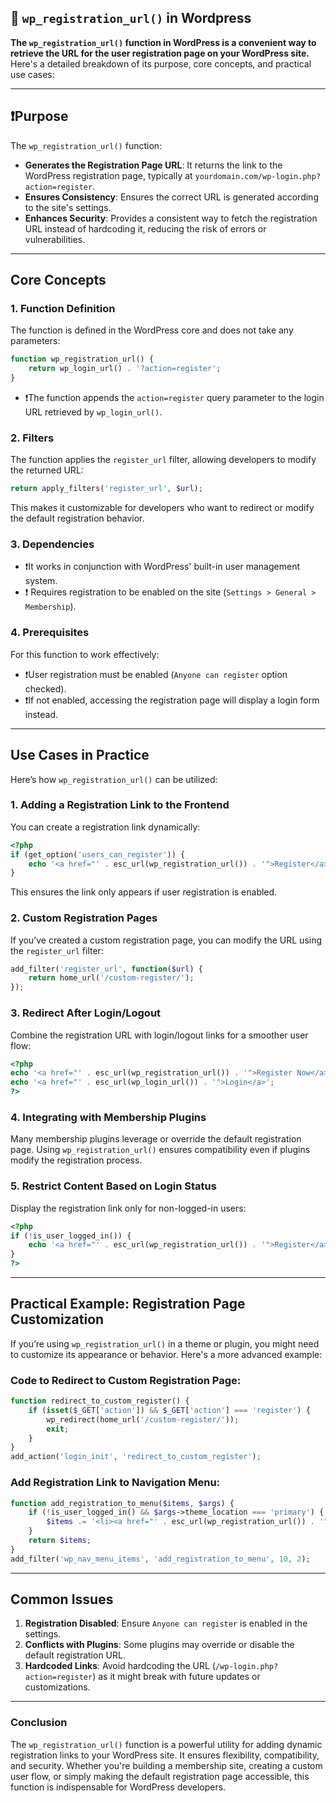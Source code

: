 ## 📌 `wp_registration_url()` in Wordpress

**The `wp_registration_url()` function in WordPress is a convenient way to retrieve the URL for the user registration page on your WordPress site.** Here's a detailed breakdown of its purpose, core concepts, and practical use cases:

---

## **❗️Purpose**
The `wp_registration_url()` function:
- **Generates the Registration Page URL**: It returns the link to the WordPress registration page, typically at `yourdomain.com/wp-login.php?action=register`.
- **Ensures Consistency**: Ensures the correct URL is generated according to the site's settings.
- **Enhances Security**: Provides a consistent way to fetch the registration URL instead of hardcoding it, reducing the risk of errors or vulnerabilities.

---

## **Core Concepts**
### 1. **Function Definition**
The function is defined in the WordPress core and does not take any parameters:
```php
function wp_registration_url() {
    return wp_login_url() . '?action=register';
}
```
- ❗️The function appends the `action=register` query parameter to the login URL retrieved by `wp_login_url()`.

### 2. **Filters**
The function applies the `register_url` filter, allowing developers to modify the returned URL:
```php
return apply_filters('register_url', $url);
```
This makes it customizable for developers who want to redirect or modify the default registration behavior.

### 3. **Dependencies**
- ❗️It works in conjunction with WordPress' built-in user management system.
- ❗️ Requires registration to be enabled on the site (`Settings > General > Membership`).

### 4. **Prerequisites**
For this function to work effectively:
- ❗️User registration must be enabled (`Anyone can register` option checked).
- ❗️If not enabled, accessing the registration page will display a login form instead.

---

## **Use Cases in Practice**
Here’s how `wp_registration_url()` can be utilized:

### 1. **Adding a Registration Link to the Frontend**
You can create a registration link dynamically:
```php
<?php
if (get_option('users_can_register')) {
    echo '<a href="' . esc_url(wp_registration_url()) . '">Register</a>';
}
```
This ensures the link only appears if user registration is enabled.

### 2. **Custom Registration Pages**
If you’ve created a custom registration page, you can modify the URL using the `register_url` filter:
```php
add_filter('register_url', function($url) {
    return home_url('/custom-register/');
});
```

### 3. **Redirect After Login/Logout**
Combine the registration URL with login/logout links for a smoother user flow:
```php
<?php
echo '<a href="' . esc_url(wp_registration_url()) . '">Register Now</a>';
echo '<a href="' . esc_url(wp_login_url()) . '">Login</a>';
?>
```

### 4. **Integrating with Membership Plugins**
Many membership plugins leverage or override the default registration page. Using `wp_registration_url()` ensures compatibility even if plugins modify the registration process.

### 5. **Restrict Content Based on Login Status**
Display the registration link only for non-logged-in users:
```php
<?php
if (!is_user_logged_in()) {
    echo '<a href="' . esc_url(wp_registration_url()) . '">Register</a>';
}
?>
```

---

## **Practical Example: Registration Page Customization**
If you’re using `wp_registration_url()` in a theme or plugin, you might need to customize its appearance or behavior. Here's a more advanced example:
### Code to Redirect to Custom Registration Page:
```php
function redirect_to_custom_register() {
    if (isset($_GET['action']) && $_GET['action'] === 'register') {
        wp_redirect(home_url('/custom-register/'));
        exit;
    }
}
add_action('login_init', 'redirect_to_custom_register');
```

### Add Registration Link to Navigation Menu:
```php
function add_registration_to_menu($items, $args) {
    if (!is_user_logged_in() && $args->theme_location === 'primary') {
        $items .= '<li><a href="' . esc_url(wp_registration_url()) . '">Register</a></li>';
    }
    return $items;
}
add_filter('wp_nav_menu_items', 'add_registration_to_menu', 10, 2);
```

---

## **Common Issues**
1. **Registration Disabled**: Ensure `Anyone can register` is enabled in the settings.
2. **Conflicts with Plugins**: Some plugins may override or disable the default registration URL.
3. **Hardcoded Links**: Avoid hardcoding the URL (`/wp-login.php?action=register`) as it might break with future updates or customizations.

---

### **Conclusion**
The `wp_registration_url()` function is a powerful utility for adding dynamic registration links to your WordPress site. It ensures flexibility, compatibility, and security. Whether you're building a membership site, creating a custom user flow, or simply making the default registration page accessible, this function is indispensable for WordPress developers.